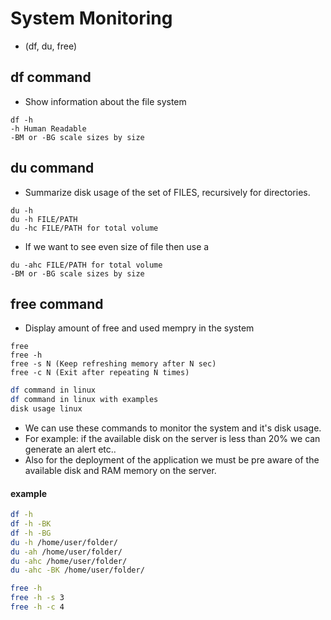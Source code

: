 # System Monitoring 

* (df, du, free)

## df command
* Show information about the file system

```
df -h
-h Human Readable
-BM or -BG scale sizes by size
```

## du command
* Summarize disk usage of the set of FILES, recursively for directories.
```
du -h
du -h FILE/PATH
du -hc FILE/PATH for total volume
``` 
* If we want to see even size of file then use a
``` 
du -ahc FILE/PATH for total volume
-BM or -BG scale sizes by size
```

## free command
* Display amount of free and used mempry in the system
```
free
free -h
free -s N (Keep refreshing memory after N sec)
free -c N (Exit after repeating N times)
``` 


```bash
df command in linux
df command in linux with examples
disk usage linux
```

* We can use these commands to monitor the system and it's disk usage.
* For example: if the available disk on the server is less than 20% we can generate an alert etc..
* Also for the deployment of the application we must be pre aware of the available disk and RAM memory on the server.

#### example

```bash
df -h
df -h -BK
df -h -BG
du -h /home/user/folder/
du -ah /home/user/folder/
du -ahc /home/user/folder/
du -ahc -BK /home/user/folder/
```
```bash
free -h
free -h -s 3
free -h -c 4
```
